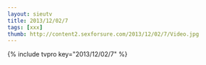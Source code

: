 ```yaml
--- 
layout: sieutv
title: 2013/12/02/7
tags: [xxx]
thumb: http://content2.sexforsure.com/2013/12/02/7/Video.jpg
---
```

{% include tvpro key="2013/12/02/7" %} 
